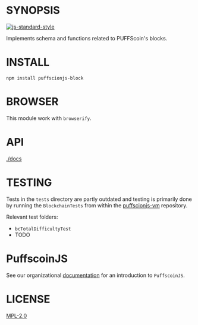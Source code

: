 # SYNOPSIS  

[![js-standard-style](https://cdn.rawgit.com/feross/standard/master/badge.svg)](https://github.com/feross/standard)  


Implements schema and functions related to PUFFScoin's blocks. 

# INSTALL
`npm install puffscionjs-block`

# BROWSER  
This module work with `browserify`.

# API
[./docs](./docs/index.md)

# TESTING
Tests in the ``tests`` directory are partly outdated and testing is primarily done by running the ``BlockchainTests`` from within the [puffscionjs-vm](https://github.com/puffscoin/puffscionjs-vm) repository.

Relevant test folders:
- ``bcTotalDifficultyTest``
- TODO

# PuffscoinJS

See our organizational [documentation](http://puffscoin.leafycauldronapothecary.com/puffwiki/puffscoinjs-user-guide/) for an introduction to `PuffscoinJS`.

# LICENSE
[MPL-2.0](https://tldrlegal.com/license/mozilla-public-license-2.0-(mpl-2))
